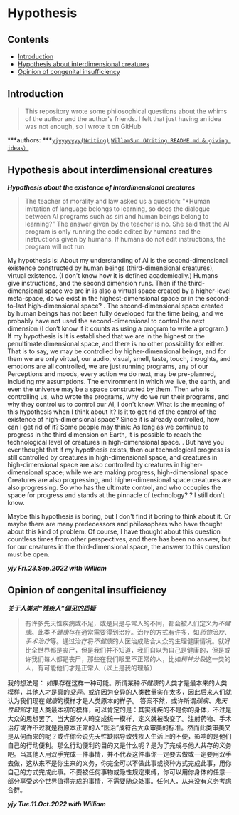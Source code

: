 # Hypothesis
## Contents
- [Introduction](#Introduction)  
- [Hypothesis about interdimensional creatures](#Hypothesis-about-interdimensional-creatures)  
- [Opinion of congenital insufficiency](#Opinion-of-congenital-insufficiency)
## Introduction
> This repository wrote some philosophical questions about the whims of the author and the author's friends. I felt that just having an idea was not enough, so I wrote it on GitHub

***authors: ***[`yjyyyyyyy(Writing)`](https://github.com/yjyyyyyyy) [`WillamSun（Writing README.md & giving ideas）`](https://github.com/WillamSun)
## Hypothesis about interdimensional creatures
***Hypothesis about the existence of interdimensional creatures***

>The teacher of morality and law asked us a question: "*Human imitation of language belongs to learning, so does the dialogue between AI programs such as siri and human beings belong to learning?" The answer given by the teacher is no. She said that the AI program is only running the code edited by humans and the instructions given by humans. If humans do not edit instructions, the program will not run.

My hypothesis is:
About my understanding of AI is the second-dimensional existence constructed by human beings (third-dimensional creatures), virtual existence. (I don't know how it is defined academically.) Humans give instructions, and the second dimension runs.
Then if the third-dimensional space we are in is also a virtual space created by a higher-level meta-space, do we exist in the highest-dimensional space or in the second-to-last high-dimensional space? . The second-dimensional space created by human beings has not been fully developed for the time being, and we probably have not used the second-dimensional to control the next dimension (I don’t know if it counts as using a program to write a program.) If my hypothesis is It is established that we are in the highest or the penultimate dimensional space, and there is no other possibility for either. That is to say, we may be controlled by higher-dimensional beings, and for them we are only virtual, our audio, visual, smell, taste, touch, thoughts, and emotions are all controlled, we are just running programs, any of our Perceptions and moods, every action we do next, may be pre-planned, including my assumptions. The environment in which we live, the earth, and even the universe may be a space constructed by them. Then who is controlling us, who wrote the programs, why do we run their programs, and why they control us to control our AI, I don't know. What is the meaning of this hypothesis when I think about it? Is it to get rid of the control of the existence of high-dimensional space? Since it is already controlled, how can I get rid of it? Some people may think: As long as we continue to progress in the third dimension on Earth, it is possible to reach the technological level of creatures in high-dimensional space. . But have you ever thought that if my hypothesis exists, then our technological progress is still controlled by creatures in high-dimensional space, and creatures in high-dimensional space are also controlled by creatures in higher-dimensional space; while we are making progress, high-dimensional space Creatures are also progressing, and higher-dimensional space creatures are also progressing. So who has the ultimate control, and who occupies the space for progress and stands at the pinnacle of technology? ? I still don't know.
  
Maybe this hypothesis is boring, but I don't find it boring to think about it. Or maybe there are many predecessors and philosophers who have thought about this kind of problem. Of course, I have thought about this question countless times from other perspectives, and there has been no answer, but for our creatures in the third-dimensional space, the answer to this question must be open.

***yjy Fri.23.Sep.2022 with William***
## Opinion of congenital insufficiency
***关于人类对“残疾人”偏见的质疑***

> 有许多先天性疾病或不足，或是只是与常人的不同，都会被人们定义为*不健康*。此类*不健康*存在通常需要得到治疗。治疗的方式有许多，如*药物治疗*、*手术治疗*等。通过治疗将*不健康*的人医治成贴合大众的生理健康情况。就好比全世界都是丧尸，但是我们并不知道，我们自以为自己是健康的，但是或许我们每人都是丧尸，那些在我们眼里不正常的人，比如*精神分裂*这一类的人，有可能他们才是正常人（以上是我的理解）

我的想法是：
如果存在这样一种可能。所谓某种*不健康*的人类才是最本来的人类模样，其他人才是真的*变异*。或许因为变异的人类数量实在太多，因此后来人们就认为我们现在*健康*的模样才是人类原本的样子。
答案不然，或许所谓*残疾*、*先天性缺陷*才是人类最本初的模样，可以肯定的是：其实残疾的不是你的身体，不过是大众的思想罢了。当大部分人畸变成统一模样，定义就被改变了。注射药物、手术治疗或许不过就是将原本正常的人“医治”成符合大众审美的标准。然而此类审美又是从何而来的呢？或许你会说先天性缺陷导致残疾人生活上的不便，影响的是他们自己的行动便利。那么行动便利的目的又是什么呢？是为了完成与他人共存的义务吧。当其他人用双手完成一件事情，并不代表这件事你一定要去做或一定要用双手去做，这从来不是你生来的义务，你完全可以不做此事或换种方式完成此事，用你自己的方式完成此事。不要被任何事物或隐性规定束缚，你可以用你身体的任意一部分享受这个世界值得完成的事情，不需要随众处事。任何人，从来没有义务考虑合群。  
  
***yjy Tue.11.Oct.2022 with William***
